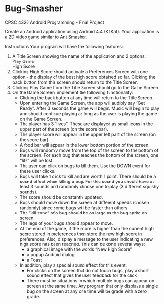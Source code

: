 # Bug-Smasher
CPSC 4326 Android Programming - Final Project

Create an Android application using Android 4.4 (KitKat).  Your application is a 2D video game similar to [Ant Smasher](https://play.google.com/store/apps/details?id=com.bestcoolfungames.antsmasher&amp;hl=en).

Instructions
Your program will have the following features:

1) A Title Screen showing the name of the application and 2 options:  
	Play Game  
	High Score
2) Clicking High Score should activate a Preferences Screen with one option – the display of the best high score obtained so far. Clicking the back button from this screen should return to the Title Screen.
3) Clicking Play Game from the Title Screen should go to the Game Screen.
4) On the Game Screen, implement the following functionality:
	- Clicking the back button at any time will return to the Title Screen.
	- Upon entering the Game Screen, the app will audibly say “Get Ready”.  After 3 seconds the game will begin.  Music will begin to play and should continue playing as long as the user is playing the game on the Game Screen.
	- The player has 3 “lives”.  These are displayed as small icons in the upper part of the screen (on the score bar).
	- The player score will appear in the upper left part of the screen (on the score bar)
	- A food bar will appear in the lower bottom portion of the screen.
	- Bugs will randomly move from the top of the screen to the bottom of the screen.  For each bug that reaches the bottom of the screen, one “life” will be lost.
	- The user can click on bugs to kill them.  Use the DOWN event for these user clicks.
	- Bugs will take 1 click to kill and are worth 1 point. There should be a sound effect when killing a bug.  For this sound you should have at least 3 sounds and randomly choose one to play (3 different squishy sounds).  
	- The score should be constantly updated.
	- Bugs should move down the screen at different speeds (chosen randomly) since some bugs will be faster than others.
	- The “kill zone” of a bug should be as large as the bug sprite on screen.
	- The legs of your bugs should appear to move.
	- At the end of the game, if the score is higher than the current high score stored in preferences then store the new high score in preferences.  Also, display a message to the user indicating a new high score has been reached. This can be done several ways: 
	  - a graphical image with the words “New High Score”
	  - a popup Android dialog 
	  - a Toast  
    - In addition, play a special sound effect for this event.
	    - For clicks on the screen that do not touch bugs, play a short sound effect that gives the user feedback for the click.
	    - There must be situations in which multiple bugs can appear on screen at the same time.  Any program that only displays a single bug on the screen at any one time will be grade with a zero grade.
